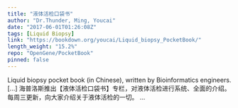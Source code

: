 ```yaml
---
title: "液体活检口袋书"
author: "Dr.Thunder, Ming, Youcai"
date: "2017-06-01T01:26:08Z"
tags: [Liquid Biopsy]
link: "https://bookdown.org/youcai/Liquid_biopsy_PocketBook/"
length_weight: "15.2%"
repo: "OpenGene/PocketBook"
pinned: false
---
```


Liquid biopsy pocket book (in Chinese), written by Bioinformatics engineers. [...] 海普洛斯推出【液体活检口袋书】专栏，对液体活检进行系统、全面的介绍。每周三更新，向大家介绍关于液体活检的一切。 ...
